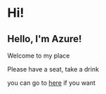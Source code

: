 # Hi!

## Hello, I'm Azure!
Welcome to my place

Please have a seat, take a drink

you can go to [here](test/wow.md) if you want